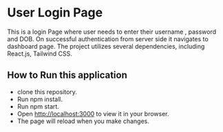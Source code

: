 # User Login Page


This is a login Page where user needs to enter their username , password and DOB.
On successful authentication from server side it navigates to dashboard page.
The project utilizes several dependencies, including React.js, Tailwind CSS.

## How to Run this application

- clone this repository.
- Run npm install.
- Run npm start.
- Open [http://localhost:3000](http://localhost:3000) to view it in your browser.
- The page will reload when you make changes.
